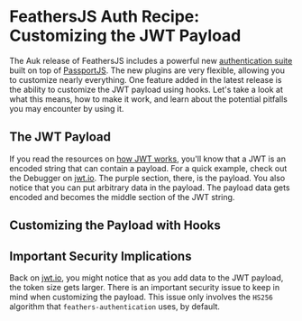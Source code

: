 # FeathersJS Auth Recipe: Customizing the JWT Payload

The Auk release of FeathersJS includes a powerful new [authentication suite](../../api/authentication/server.md) built on top of [PassportJS](http://www.passportjs.org/).  The new plugins are very flexible, allowing you to customize nearly everything.  One feature added in the latest release is the ability to customize the JWT payload using hooks.  Let's take a look at what this means, how to make it work, and learn about the potential pitfalls you may encounter by using it.

## The JWT Payload
If you read the resources on [how JWT works](./how-jwt-works.md), you'll know that a JWT is an encoded string that can contain a payload.  For a quick example, check out the Debugger on [jwt.io](https://jwt.io/).  The purple section, there, is the payload.  You also notice that you can put arbitrary data in the payload.  The payload data gets encoded and becomes the middle section of the JWT string.

## Customizing the Payload with Hooks


## Important Security Implications
Back on [jwt.io](https://jwt.io/), you might notice that as you add data to the JWT payload, the token size gets larger.  There is an important security issue to keep in mind when customizing the payload.  This issue only involves the `HS256` algorithm that `feathers-authentication` uses, by default.